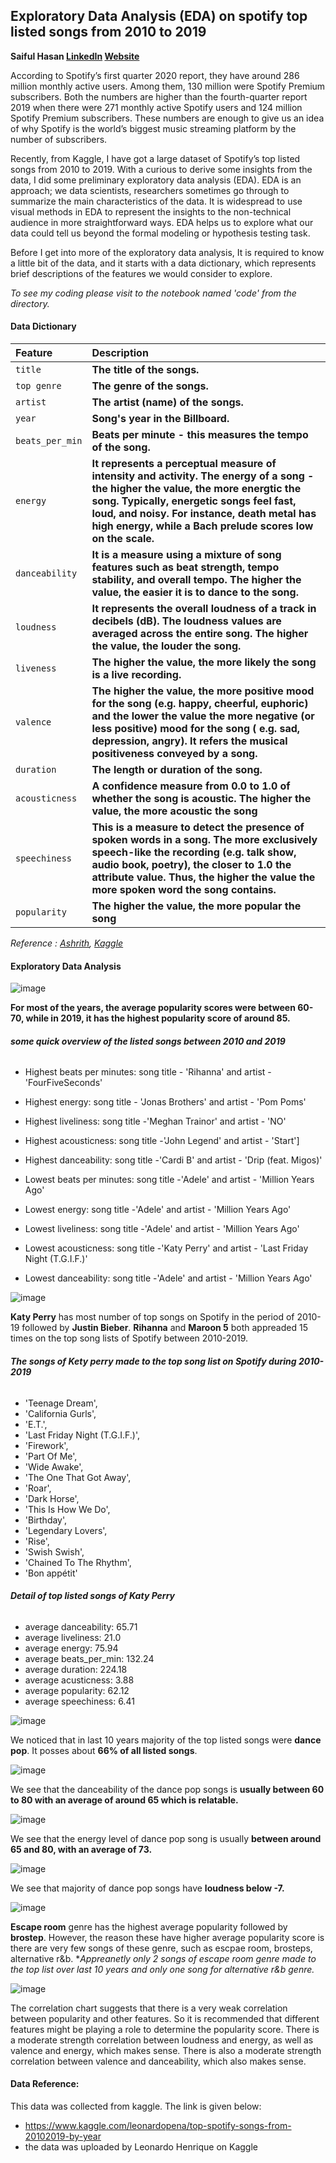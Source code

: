 ## Exploratory Data Analysis (EDA) on spotify top listed songs from 2010 to 2019
**Saiful Hasan [LinkedIn](https://www.linkedin.com/in/saifulhasan22/) [Website](https://saifulhasanchayan.wixsite.com/portfolio)** 

According to Spotify’s first quarter 2020 report, they have around 286 million monthly active users. Among them, 130 million were Spotify Premium subscribers. Both the numbers are higher than the fourth-quarter report 2019 when there were 271 monthly active Spotify users and 124 million Spotify Premium subscribers. These numbers are enough to give us an idea of why Spotify is the world’s biggest music streaming platform by the number of subscribers.

Recently, from Kaggle, I have got a large dataset of Spotify’s top listed songs from 2010 to 2019. With a curious to derive some insights from the data, I did some preliminary exploratory data analysis (EDA). EDA is an approach; we data scientists, researchers sometimes go through to summarize the main characteristics of the data. It is widespread to use visual methods in EDA to represent the insights to the non-technical audience in more straightforward ways. EDA helps us to explore what our data could tell us beyond the formal modeling or hypothesis testing task.

Before I get into more of the exploratory data analysis, It is required to know a little bit of the data, and it starts with a data dictionary, which represents brief descriptions of the features we would consider to explore.

*To see my coding please visit to the notebook named 'code' from the directory.*

#### Data Dictionary
|__Feature__|__Description__|
|:---|:---|
|`title`|__The title of the songs.__|
|`top genre`|__The genre of the songs.__|
|`artist`|__The artist (name) of the songs.__|
|`year`|__Song's year in the Billboard.__|
|`beats_per_min`|__Beats per minute - this measures the tempo of the song.__|
|`energy`|__It represents a perceptual measure of intensity and activity. The energy of a song - the higher the value, the more energtic the song. Typically, energetic songs feel fast, loud, and noisy. For instance, death metal has high energy, while a Bach prelude scores low on the scale.__|
|`danceability`|__It is a measure using a mixture of song features such as beat strength, tempo stability, and overall tempo. The higher the value, the easier it is to dance to the song.__|
|`loudness`|__It represents the overall loudness of a track in decibels (dB). The loudness values are averaged across the entire song. The higher the value, the louder the song.__|
|`liveness`|__The higher the value, the more likely the song is a live recording.__|
|`valence`|__The higher the value, the more positive mood for the song (e.g. happy, cheerful, euphoric) and the lower the value the more negative (or less positive) mood for the song ( e.g. sad, depression, angry). It refers the musical positiveness conveyed by a song.__|
|`duration`|__The length or duration of the song.__|
|`acousticness`|__A confidence measure from 0.0 to 1.0 of whether the song is acoustic. The higher the value, the more acoustic the song__|
|`speechiness`|__This is a measure to detect the presence of spoken words in a song. The more exclusively speech-like the recording (e.g. talk show, audio book, poetry), the closer to 1.0 the attribute value. Thus, the higher the value the more spoken word the song contains.__|
|`popularity`|__The higher the value, the more popular the song__|


*Reference : [Ashrith](https://towardsdatascience.com/what-makes-a-song-likeable-dbfdb7abe404), [Kaggle](https://www.kaggle.com/leonardopena/top-spotify-songs-from-20102019-by-year)*

#### Exploratory Data Analysis 

![image](./images/popularity.png)

**For most of the years, the average popularity scores were between 60-70, while in 2019, it has the highest popularity score of around 85.**

###### ***some quick overview of the listed songs between 2010 and 2019***
- Highest beats per minutes: song title - 'Rihanna' and artist - 'FourFiveSeconds'
- Highest energy: song title - 'Jonas Brothers' and artist - 'Pom Poms'
- Highest liveliness: song title -'Meghan Trainor' and artist - 'NO'
- Highest acousticness: song title -'John Legend' and artist - 'Start']
- Highest danceability: song title -'Cardi B' and artist - 'Drip (feat. Migos)'

- Lowest beats per minutes: song title -'Adele' and artist - 'Million Years Ago'
- Lowest energy: song title -'Adele' and artist - 'Million Years Ago'
- Lowest liveliness: song title -'Adele' and artist - 'Million Years Ago'
- Lowest acousticness: song title -'Katy Perry' and artist - 'Last Friday Night (T.G.I.F.)'
- Lowest danceability: song title -'Adele' and artist - 'Million Years Ago'

![image](./images/one.png)

**Katy Perry** has most number of top songs on Spotify in the period of 2010-19 followed by **Justin Bieber**. **Rihanna** and **Maroon 5** both appreaded 15 times on the top song lists of Spotify between 2010-2019. 

###### ***The songs of Kety perry made to the top song list on Spotify during 2010-2019***
- 'Teenage Dream',
-  'California Gurls',
-  'E.T.',
-  'Last Friday Night (T.G.I.F.)',
-  'Firework',
-  'Part Of Me',
-  'Wide Awake',
-  'The One That Got Away',
-  'Roar',
-  'Dark Horse',
-  'This Is How We Do',
-  'Birthday',
-  'Legendary Lovers',
-  'Rise',
-  'Swish Swish',
-  'Chained To The Rhythm',
-  'Bon appétit'

###### ***Detail of top listed songs of Katy Perry***
- average danceability: 65.71
- average liveliness: 21.0
- average energy: 75.94
- average beats_per_min: 132.24
- average duration: 224.18
- average acusticness: 3.88
- average popularity: 62.12
- average speechiness: 6.41

![image](./images/download.png)

We noticed that in last 10 years majority of the top listed songs were **dance pop**. It posses about **66% of all listed songs**. 

![image](./images/download1.png)

We see that the danceability of the dance pop songs is **usually between 60 to 80 with an average of around 65 which is relatable.**

![image](./images/download2.png)

We see that the energy level of dance pop song is usually **between around 65 and 80, with an average of 73.**

![image](./images/download3.png)

We see that majority of dance pop songs have **loudness below -7.**

![image](./images/1.png)

**Escape room** genre has the highest average popularity followed by **brostep**. However, the reason these have higher average popularity score is there are very few songs of these genre, such as escpae room, brosteps, alternative r&b. **Appreanetly only 2 songs of escape room genre made to the top list over last 10 years and only one song for alternative r&b genre.*

![image](./images/2.png)

The correlation chart suggests that there is a very weak correlation between popularity and other features. So it is recommended that different features might be playing a role to determine the popularity score. There is a moderate strength correlation between loudness and energy, as well as valence and energy, which makes sense. There is also a moderate strength correlation between valence and danceability, which also makes sense. 

#### Data Reference:
This data was collected from kaggle. The link is given below:
- https://www.kaggle.com/leonardopena/top-spotify-songs-from-20102019-by-year
- the data was uploaded by Leonardo Henrique on Kaggle   